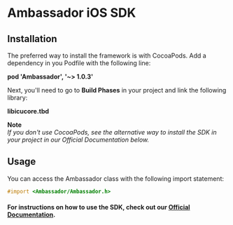 # Ambassador iOS SDK

## Installation
The preferred way to install the framework is with CocoaPods.  Add a dependency in you Podfile with the following line:
  
<b> pod 'Ambassador', '~> 1.0.3'</b>

Next, you'll need to go to <b>Build Phases</b> in your project and link the following library:

<b> libicucore.tbd </b>

<b> Note </b> </br>
<i> If you don't use CocoaPods, see the alternative way to install the SDK in your project in our Official Documentation below. </i>

## Usage

You can access the Ambassador class with the following import statement:

```Objective-C
#import <Ambassador/Ambassador.h>
```

#### For instructions on how to use the SDK, check out our <a href="https://docs.getambassador.com/v2.0.0/page/ios-sdk">Official Documentation</a>.
